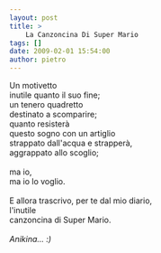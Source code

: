 ```yaml
---
layout: post
title: >
    La Canzoncina Di Super Mario
tags: []
date: 2009-02-01 15:54:00
author: pietro
---
```

Un motivetto<br/>inutile quanto il suo fine;<br/>un tenero quadretto<br/>destinato a scomparire;<br/>quanto resisterà<br/>questo sogno con un artiglio<br/>strappato dall'acqua e strapperà,<br/>aggrappato allo scoglio;<br/><br/>ma io,<br/>ma io lo voglio.<br/><br/>E allora trascrivo, per te dal mio diario,<br/>l'inutile<br/>canzoncina di Super Mario.<br/><br/><span style="font-style: italic">Anikina... :)</span>
